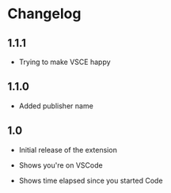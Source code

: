 # Changelog

## 1.1.1

-   Trying to make VSCE happy

## 1.1.0

-   Added publisher name

## 1.0

-   Initial release of the extension

-   Shows you're on VSCode

-   Shows time elapsed since you started Code
